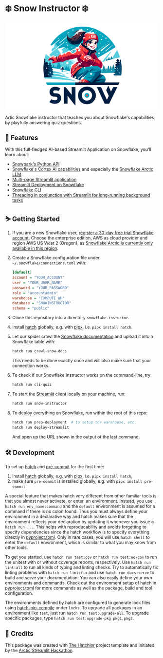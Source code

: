 # ❄️ Snow Instructor ❄️

<div align="center">
<img src="https://raw.githubusercontent.com/FlorianWilhelm/snow-instructor/main/assets/logo-woman.png" alt="Snow Instructor logo" width="500" role="img">
</div>

Artic Snowflake instructor that teaches you about Snowflake's capabilities by playfully answering quiz questions.

## 💫 Features

With this full-fledged AI-based Streamlit Application on Snowflake, you'll learn about:

* [Snowpark's Python API]
* [Snowflake's Cortex AI capabilities] and especially the [Snowflake Arctic LLM]
* [Multi-page Streamlit application]
* [Streamlit Deployment on Snowflake]
* [Snowflake CLI]
* [Threading in conjunction with Streamlit for long-running background tasks]

## ⛷️ Getting Started

1. If you are a new Snowflake user, [register a 30-day free trial Snowflake account].
   Choose the enterprise edition, AWS as cloud provider and region AWS US West 2 (Oregon),
   as [Snowflake Arctic is currently only available in this region].
2. Create a Snowflake configuration file under `~/.snowflake/connections.toml` with:

    ```ini
    [default]
    account = "YOUR_ACCOUNT"
    user = "YOUR_USER_NAME"
    password = "YOUR_PASSWORD"
    role = "accountadmin"
    warehouse = "COMPUTE_WH"
    database = "SNOWINSTRUCTOR"
    schema = "public"
    ```

3. Clone this repository into a directory `snowflake-instuctor`.
4. Install [hatch] globally, e.g. with [pipx], i.e. `pipx install hatch`.
5. Let our spider crawl the [Snowflake documentation] and upload it into a Snowflake table with:

   ```bash
   hatch run crawl-snow-docs
   ```

   This needs to be done exactly once and will also make sure that your connection works.
6. To check if our Snowflake Instructor works on the command-line, try:

   ```bash
   hatch run cli-quiz
   ```

7. To start the [Streamlit] client locally on your machine, run:

   ```bash
   hatch run snow-instructor
   ```

8. To deploy everything on Snowflake, run within the root of this repo:

   ```bash
   hatch run prep-deployment  # to setup the warehouse, etc.
   hatch run deploy-streamlit
   ```

   And open up the URL shown in the output of the last command.

## 🛠️ Development

To set up [hatch] and [pre-commit] for the first time:

1. install [hatch] globally, e.g. with [pipx], i.e. `pipx install hatch`,
2. make sure `pre-commit` is installed globally, e.g. with `pipx install pre-commit`.

A special feature that makes hatch very different from other familiar tools is that you almost never
activate, or enter, an environment. Instead, you use `hatch run env_name:command` and the `default` environment
is assumed for a command if there is no colon found. Thus you must always define your environment in a declarative
way and hatch makes sure that the environment reflects your declaration by updating it whenever you issue
a `hatch run ...`. This helps with reproducability and avoids forgetting to specify dependencies since the
hatch workflow is to specify everything directly in [pyproject.toml](pyproject.toml). Only in rare cases, you
will use `hatch shell` to enter the `default` environment, which is similar to what you may know from other tools.

To get you started, use `hatch run test:cov` or `hatch run test:no-cov` to run the unitest with or without coverage reports,
respectively. Use `hatch run lint:all` to run all kinds of typing and linting checks. Try to automatically fix linting
problems with `hatch run lint:fix` and use `hatch run docs:serve` to build and serve your documentation.
You can also easily define your own environments and commands. Check out the environment setup of hatch
in [pyproject.toml](pyproject.toml) for more commands as well as the package, build and tool configuration.

The environments defined by hatch are configured to generate lock files using [hatch-pip-compile] under `locks`.
To upgrade all packages in an environment like `test`, just run `hatch run test:upgrade-all`. To upgrade specific
packages, type `hatch run test:upgrade-pkg pkg1,pkg2`.

## 🙏 Credits

This package was created with [The Hatchlor] project template and initiated by the [Arctic Streamlit Hackathon].

[The Hatchlor]: https://github.com/florianwilhelm/the-hatchlor
[pipx]: https://pypa.github.io/pipx/
[hatch]: https://hatch.pypa.io/
[pre-commit]: https://pre-commit.com/
[hatch-pip-compile]: https://github.com/juftin/hatch-pip-compile
[register a 30-day free trial Snowflake account]: https://trial.snowflake.com/?owner=SPN-PID-545753
[Snowflake Arctic is currently only available in this region]: https://docs.snowflake.com/en/user-guide/snowflake-cortex/llm-functions#label-cortex-llm-availability
[Snowflake documentation]: https://docs.snowflake.com/
[Streamlit]: https://streamlit.io/
[Snowpark's Python API]: https://docs.snowflake.com/en/developer-guide/snowflake-python-api/snowflake-python-overview
[Snowflake's Cortex AI capabilities]: https://docs.snowflake.com/en/user-guide/snowflake-cortex/overview
[Snowflake Arctic LLM]: https://www.snowflake.com/en/data-cloud/arctic/
[Multi-page Streamlit application]: https://docs.streamlit.io/get-started/tutorials/create-a-multipage-app
[Streamlit Deployment on Snowflake]: https://www.snowflake.com/en/data-cloud/overview/streamlit-in-snowflake/
[Snowflake CLI]: https://docs.snowflake.com/developer-guide/snowflake-cli-v2/index
[Threading in conjunction with Streamlit for long-running background tasks]: https://docs.python.org/3/library/concurrent.futures.html
[Arctic Streamlit Hackathon]: https://arctic-streamlit-hackathon.devpost.com/
